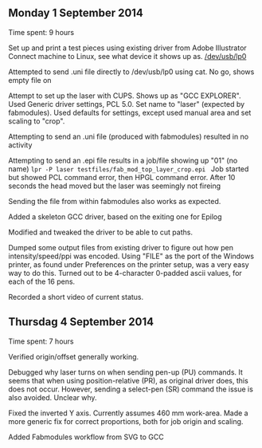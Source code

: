 
Monday 1 September 2014
-------------------------

Time spent: 9 hours

Set up and print a test pieces using existing driver from Adobe Illustrator
Connect machine to Linux, see what device it shows up as. [/dev/usb/lp0](./data/udevinfo.txt)

Attempted to send .uni file directly to /dev/usb/lp0 using cat. No go, shows empty file on

Attempt to set up the laser with CUPS. 
Shows up as "GCC EXPLORER".
Used Generic driver settings, PCL 5.0. Set name to "laser" (expected by fabmodules).
Used defaults for settings, except used manual area and set scaling to "crop".

Attempting to send an .uni file (produced with fabmodules) resulted in no activity

Attempting to send an .epi file results in a job/file showing  up "01" (no name)
``lpr -P laser testfiles/fab_mod_top_layer_crop.epi ``
Job started but showed PCL command error, then HPGL command error.
After 10 seconds the head moved but the laser was seemingly not fireing

Sending the file from within fabmodules also works as expected.

Added a skeleton GCC driver, based on the exiting one for Epilog

Modified and tweaked the driver to be able to cut paths.

Dumped some output files from existing driver to figure out how pen intensity/speed/ppi was encoded.
Using "FILE" as the port of the Windows printer, as found under Preferences on the printer setup,
was a very easy way to do this.
Turned out to be 4-character 0-padded ascii values, for each of the 16 pens.

Recorded a short video of current status.


Thursdag 4 September 2014
----------------------------

Time spent: 7 hours

Verified origin/offset generally working.

Debugged why laser turns on when sending pen-up (PU) commands.
It seems that when using position-relative (PR), as original driver does, this does not occur.
However, sending a select-pen (SR) command the issue is also avoided. Unclear why.

Fixed the inverted Y axis. Currently assumes 460 mm work-area.
Made a more generic fix for correct proportions, both for job origin and scaling.

Added Fabmodules workflow from SVG to GCC
